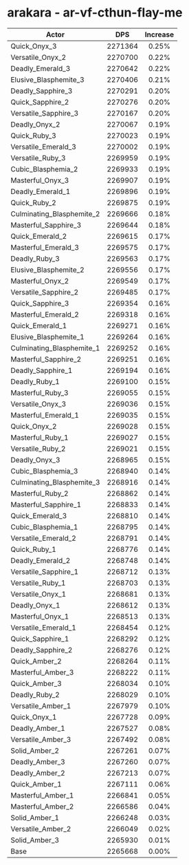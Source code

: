 # arakara - ar-vf-cthun-flay-me
| Actor | DPS | Increase |
|---|:---:|:---:|
|Quick_Onyx_3|2271364|0.25%|
|Versatile_Onyx_2|2270700|0.22%|
|Deadly_Emerald_3|2270642|0.22%|
|Elusive_Blasphemite_3|2270406|0.21%|
|Deadly_Sapphire_3|2270291|0.20%|
|Quick_Sapphire_2|2270276|0.20%|
|Versatile_Sapphire_3|2270167|0.20%|
|Deadly_Onyx_2|2270067|0.19%|
|Quick_Ruby_3|2270023|0.19%|
|Versatile_Emerald_3|2270002|0.19%|
|Versatile_Ruby_3|2269959|0.19%|
|Cubic_Blasphemia_2|2269933|0.19%|
|Masterful_Onyx_3|2269907|0.19%|
|Deadly_Emerald_1|2269896|0.19%|
|Quick_Ruby_2|2269875|0.19%|
|Culminating_Blasphemite_2|2269666|0.18%|
|Masterful_Sapphire_3|2269644|0.18%|
|Quick_Emerald_2|2269615|0.17%|
|Masterful_Emerald_3|2269575|0.17%|
|Deadly_Ruby_3|2269563|0.17%|
|Elusive_Blasphemite_2|2269556|0.17%|
|Masterful_Onyx_2|2269549|0.17%|
|Versatile_Sapphire_2|2269485|0.17%|
|Quick_Sapphire_3|2269354|0.16%|
|Masterful_Emerald_2|2269318|0.16%|
|Quick_Emerald_1|2269271|0.16%|
|Elusive_Blasphemite_1|2269264|0.16%|
|Culminating_Blasphemite_1|2269252|0.16%|
|Masterful_Sapphire_2|2269251|0.16%|
|Deadly_Sapphire_1|2269194|0.16%|
|Deadly_Ruby_1|2269100|0.15%|
|Masterful_Ruby_3|2269055|0.15%|
|Versatile_Onyx_3|2269036|0.15%|
|Masterful_Emerald_1|2269035|0.15%|
|Quick_Onyx_2|2269028|0.15%|
|Masterful_Ruby_1|2269027|0.15%|
|Versatile_Ruby_2|2269021|0.15%|
|Deadly_Onyx_3|2268965|0.15%|
|Cubic_Blasphemia_3|2268940|0.14%|
|Culminating_Blasphemite_3|2268916|0.14%|
|Masterful_Ruby_2|2268862|0.14%|
|Masterful_Sapphire_1|2268833|0.14%|
|Quick_Emerald_3|2268810|0.14%|
|Cubic_Blasphemia_1|2268795|0.14%|
|Versatile_Emerald_2|2268791|0.14%|
|Quick_Ruby_1|2268776|0.14%|
|Deadly_Emerald_2|2268748|0.14%|
|Versatile_Sapphire_1|2268712|0.13%|
|Versatile_Ruby_1|2268703|0.13%|
|Versatile_Onyx_1|2268681|0.13%|
|Deadly_Onyx_1|2268612|0.13%|
|Masterful_Onyx_1|2268513|0.13%|
|Versatile_Emerald_1|2268454|0.12%|
|Quick_Sapphire_1|2268292|0.12%|
|Deadly_Sapphire_2|2268276|0.12%|
|Quick_Amber_2|2268264|0.11%|
|Masterful_Amber_3|2268222|0.11%|
|Quick_Amber_3|2268034|0.10%|
|Deadly_Ruby_2|2268029|0.10%|
|Versatile_Amber_1|2267979|0.10%|
|Quick_Onyx_1|2267728|0.09%|
|Deadly_Amber_1|2267527|0.08%|
|Versatile_Amber_3|2267492|0.08%|
|Solid_Amber_2|2267261|0.07%|
|Deadly_Amber_3|2267260|0.07%|
|Deadly_Amber_2|2267213|0.07%|
|Quick_Amber_1|2267111|0.06%|
|Masterful_Amber_1|2266841|0.05%|
|Masterful_Amber_2|2266586|0.04%|
|Solid_Amber_1|2266248|0.03%|
|Versatile_Amber_2|2266049|0.02%|
|Solid_Amber_3|2265930|0.01%|
|Base|2265668|0.00%|

